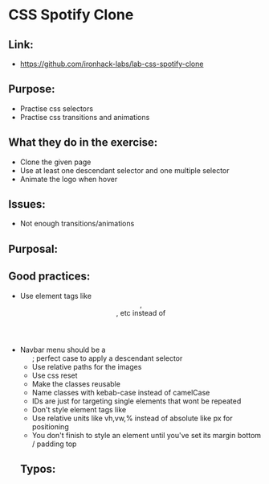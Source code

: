 # CSS Spotify Clone

## Link:
  - https://github.com/ironhack-labs/lab-css-spotify-clone
## Purpose:
  - Practise css selectors
  - Practise css transitions and animations
## What they do in the exercise:
  - Clone the given page
  - Use at least one descendant selector and one multiple selector
  - Animate the logo when hover
## Issues:
  - Not enough transitions/animations
## Purposal:

## Good practices:
  - Use element tags like <header>, <section>, etc instead of <div>
  - Navbar menu should be a <ul>; perfect case to apply a descendant selector
  - Use relative paths for the images
  - Use css reset
  - Make the classes reusable
  - Name classes with kebab-case instead of camelCase
  - IDs are just for targeting single elements that wont be repeated
  - Don't style element tags like <div>
  - Use relative units like vh,vw,% instead of absolute like px for positioning
  - You don't finish to style an element until you've set its margin bottom / padding top
## Typos:
